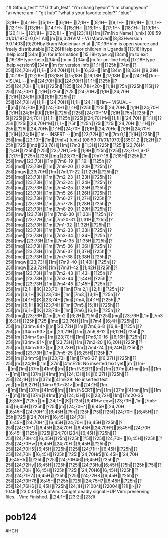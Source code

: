 i"# Github_test" 
"# Github_test" 
"i'm chang hyeon" 
"i'm changhyeon"  
"\n where am i"
"git hub"
"what's your favorite color?"
"blue"

[3;1H~                                                                               [4;1H~                                                                               [5;1H~                                                                               [6;1H~                                                                               [7;1H~                                                                               [8;1H~                                                                               [9;1H~                                                                               [10;1H~                                                                               [11;1H~                                                                               [12;1H~                                                                               [13;1H~                                                                               [14;1H~                                                                               [15;1H~                                                                               [16;1H~                                                                               [17;1H~                                                                               [18;1H~                                                                               [19;1H~                                                                               [20;1H~                                                                               [21;1H~                                                                               [22;1H~                                                                               [m[23;1H[1m[7m[No Name] [unix] (08:59 01/01/1970)                                    0,0-1 All[m[6;32HVIM - Vi IMproved[8;33Hversion 9.0.1403[9;29Hby Bram Moolenaar et al.[10;19HVim is open source and freely distributable[12;26HHelp poor children in Uganda![13;18Htype  :help iccf[34m<Enter>[m       for information [15;18Htype  :q[34m<Enter>[m               to exit         [16;18Htype  :help[34m<Enter>[m  or  [34m<F1>[m  for on-line help[17;18Htype  :help version9[34m<Enter>[m   for version info[1;1H[?25h[?4m[?25l[24;70Hv[1;1H[24;70H1[1;1H[6;32H[1m[34m                 [8;33H                [9;29H                        [10;19H                                           [12;26H                             [13;18H                                              [15;18H                                              [16;18H                                              [17;18H                                              [m[24;1H[1m-- VISUAL --[m[24;70H[K[24;70H1[1;1H[?25h[?25l[24;70Hi[1;1H[?25h[?25l[24;71H<20>[1;1H[?5h[?25h[?5l[?25l[24;70H1    [1;1H[?25h[?25l[24;70Hv[1;1H[24;70H [1;1H[24;1H[K[1;1H[?25h[?25l[24;70Hv[1;1H[24;70H1[1;1H[24;1H[1m-- VISUAL --[m[24;70H[K[24;70H1[1;1H[?25h[?25l[24;70Hv[1;1H[24;70H [1;1H[24;1H[K[1;1H[?25h[?25l[24;70H^M[1;1H[?5h[?25h[?5l[?25l[24;70H  [1;1H[?25h[?25l[24;70H^M[1;1H[24;70H  [1;1H[?25h[?25l[24;70H^M[1;1H[?5h[?25h[?5l[?25l[24;70H  [1;1H[?25h[?25l[24;70Hs[1;1H[24;70H [1;1H[24;70Hcl[1;1H[24;70H  [1;1H[24;1H[1m-- INSERT --[m[23;72H[1m[7m  0,1[1;1H[?25h[?25l[ma[23;10H[1m[7m[+] [unix] (08:59 01/01/1970)[35C1,2 [1;2H[?25h[?25l[md[23;76H[1m[7m3 [1;3H[?25h[?25l[23;76H4 [1;4H[?25h[?25l[23;72H1,5-9 [1;9H[?25h[?25l[23;71H1,6-17 [1;17H[?25h[?25l[mq[23;73H[1m[7m7-18 [1;18H[?25h[?25l[mw[23;73H[1m[7m8-19 [1;19H[?25h[?25l[md[23;73H[1m[7m9-20 [1;20H[?25h[?25l[mqw[23;70H[1m[7m1,11-22 [1;22H[?25h[?25l[mq[23;73H[1m[7m2-23 [1;23H[?25h[?25l[md[23;73H[1m[7m3-24 [1;24H[?25h[?25l[mq[23;73H[1m[7m4-25 [1;25H[?25h[?25l[mq[23;73H[1m[7m5-26 [1;26H[?25h[?25l[mq[23;73H[1m[7m6-27 [1;27H[?25h[?25l[mq[23;73H[1m[7m7-28 [1;28H[?25h[?25l[mq[23;73H[1m[7m8-29 [1;29H[?25h[?25l[mw[23;73H[1m[7m9-30 [1;30H[?25h[?25l[mq[23;72H[1m[7m20-31 [1;31H[?25h[?25l[mq[23;73H[1m[7m1-32 [1;32H[?25h[?25l[mq[23;73H[1m[7m2-33 [1;33H[?25h[?25l[me[23;73H[1m[7m3-34 [1;34H[?25h[?25l[mw[23;73H[1m[7m4-35 [1;35H[?25h[?25l[mq[23;73H[1m[7m5-36 [1;36H[?25h[?25l[me[23;73H[1m[7m6-37 [1;37H[?25h[?25l[me[23;73H[1m[7m7-38 [1;38H[?25h[?25l[mqw[23;73H[1m[7m9-40 [1;40H[?25h[?25l[mqw[23;72H[1m[7m31-42 [1;42H[?25h[?25l[me[23;73H[1m[7m2-43 [1;43H[?25h[?25l[me[23;73H[1m[7m3-44 [1;44H[?25h[?25l[me[23;73H[1m[7m4-45 [1;45H[?25h[?25l[m[2;1H[K[23;70H[1m[7m    2,1 [2;1H[?25h[?25l[m[3;1H[K[23;74H[1m[7m3,[3;1H[?25h[?25l[m[4;1H[K[23;74H[1m[7m4,[4;1H[?25h[?25l[m[5;1H[K[23;74H[1m[7m5,[5;1H[?25h[?25l[m[6;1H[K[23;74H[1m[7m6,[6;1H[?25h[?25l[mq[23;76H[1m[7m2 [6;2H[?25h[?25l[mq[23;76H[1m[7m3 [6;3H[?25h[?25l[mq[23;76H[1m[7m4 [6;4H[?25h[?25l[m[34m<84>[m[23;72H[1m[7m6,6-8 [6;8H[?25h[?25l[m[34m<93>[m[23;71H[1m[7m6,8-12 [6;12H[?25h[?25l[m[34m<9a>[m[23;70H[1m[7m6,10-16 [6;16H[?25h[?25l[m[34m<81>[m[23;73H[1m[7m2-20 [6;20H[?25h[?25l[m[34m<93>[m[23;73H[1m[7m4-24 [6;24H[?25h[?25l[md[23;73H[1m[7m5-25 [6;25H[?25h[?25l[m[34m^S[m[23;73H[1m[7m6-27 [6;27H[?25h[?25l[m[24;1H[1m[37m[41mE29: No inserted text yet[m[1m--[m[1m[37m[41m9[m[1m INSERT[m[1m[37m[41mn[m[1m --[m[1m[37m[41mr[m[24;13H[K[6;27H[?25h[?25l[24;1H[1m[37m[41mE29: No inserted text yet[m[6;27H[34m<93><81>[m[24;1H[1m--[m[1m[37m[41m9[m[1m INSERT[m[1m[37m[41mn[m[1m --[m[1m[37m[41mr[m[24;13H[K[23;72H[1m[7m20-35 [6;35H[?25h[m[24;1H[K[?25l[6;41Hw eqw[23;73H[1m[7m5-45[6;45H[?25h[?25l[m[24;70H^[[6;45H[24;70H  [6;45H[24;70H^[[6;45H[?5h[?25h[?5l[?25l[24;70H  [6;45H[?25h[?25l[24;70H^[[6;45H[24;70H  [6;45H[24;70H^[[6;45H[24;70H  [6;45H[?25h[?25l[24;70H^[[6;45H[24;70H  [6;45H[24;70H^[[6;45H[24;70H  [6;45H[?25h[?25l[24;70H234[6;45H[?25h[?25l[24;73Hr4[6;45H[?5h[?25h[?5l[?25l[24;70H     [6;45H[?25h[?25l[24;70Hw[6;45H[24;70H [6;45H[?25h[?25l[24;70H5[6;45H[?25h[?25l[24;71Hr[6;45H[?25h[?25l[24;70H  [6;45H[?25h[?25l[24;70Hr5[6;45H[24;70H  [6;45H5[?25h[?25l[24;70H46[6;45H[?25h[?25l[24;72Hy[6;45H[?25h[?25l[24;73Hu[6;45H[?5h[?25h[?5l[?25l[24;70H    [6;45H[?25h[?25l[24;70H6[6;45H[?25h[?25l[24;71H7[6;45H[?25h[?25l[24;72H8[6;45H[?25h[?25l[24;73H78[6;45H[?25h[?25l[24;75H7[6;45H[?25h[?25l[24;76H6[6;45H[?25h[24;1H[?1004l[?2004l[?1l>[?1049l[23;0;0t[>4;mVim: Caught deadly signal HUP
Vim: preserving files...
Vim: Finished.
[24;1H[23;2t[23;1t
# pob124
#HCH
